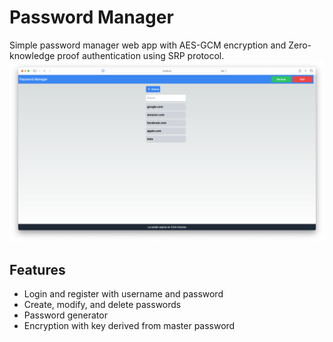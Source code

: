 # Password Manager
Simple password manager web app with AES-GCM encryption and Zero-knowledge proof authentication using SRP protocol.
![](./images/dashboard.png)

## Features
* Login and register with username and password
* Create, modify, and delete passwords
* Password generator
* Encryption with key derived from master password